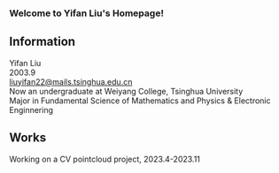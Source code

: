 ### Welcome to Yifan Liu's Homepage! 
## Information
Yifan Liu   
2003.9   
liuyifan22@mails.tsinghua.edu.cn  
Now an undergraduate at Weiyang College, Tsinghua University    
Major in Fundamental Science of Mathematics and Physics & Electronic Enginnering    

## Works
Working on a CV pointcloud project, 2023.4-2023.11
